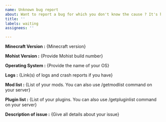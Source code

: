 ```yaml
---
name: Unknown bug report
about: Want to report a bug for which you don't know the cause ? It's here !
title: ''
labels: waiting
assignees: ''

---
```


<!-- Thank you for reporting ! Please note that issues can take a lot of time to be fixed and there is no eta.-->

<!-- If you don't know where to upload your logs and crash reports, you can use these websites : -->
<!-- https://paste.ubuntu.com/ (recommended) -->
<!-- https://mclo.gs -->
<!-- https://haste.mohistmc.com -->
<!-- https://pastebin.com -->

<!-- TO FILL THIS TEMPLATE, YOU NEED TO REPLACE THE {} BY WHAT YOU WANT -->

**Minecraft Version :** {Minecraft version}

**Mohist Version :** {Provide Mohist build number}

**Operating System :** {Provide the name of your OS}

**Logs :** {Link(s) of logs and crash reports if you have}

**Mod list :** {List of your mods. You can also use /getmodlist command on your server}

**Plugin list :** {List of your plugins. You can also use /getpluginlist command on your server}

**Description of issue :** {Give all details about your issue}
